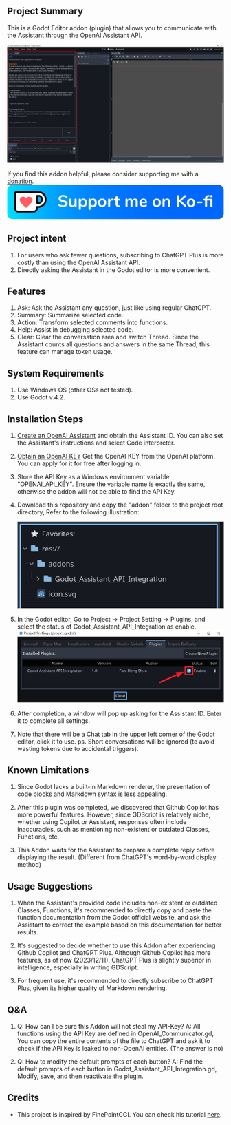 ## Project Summary
This is a Godot Editor addon (plugin) that allows you to communicate with the Assistant through the OpenAI Assistant API.

![image](addons/Godot_Assistant_API_Integration/assets/images/addon_preview.png)

If you find this addon helpful, please consider supporting me with a [donation](https://ko-fi.com/amosfan).
[![Alt text](addons/Godot_Assistant_API_Integration/assets/images/kofi_button_blue.webp)](https://ko-fi.com/amosfan)


## Project intent
1. For users who ask fewer questions, subscribing to ChatGPT Plus is more costly than using the OpenAI Assistant API.
2. Directly asking the Assistant in the Godot editor is more convenient.

## Features
1. Ask: Ask the Assistant any question, just like using regular ChatGPT.
2. Summary: Summarize selected code.
3. Action: Transform selected comments into functions.
4. Help: Assist in debugging selected code.
5. Clear: Clear the conversation area and switch Thread. Since the Assistant counts all questions and answers in the same Thread, this feature can manage token usage.

## System Requirements
1. Use Windows OS (other OSs not tested).
2. Use Godot v.4.2.

## Installation Steps
1. [Create an OpenAI Assistant](https://platform.openai.com/assistants) and obtain the Assistant ID.
   You can also set the Assistant's instructions and select Code interpreter.

2. [Obtain an OpenAI KEY](https://platform.openai.com/api-keys)
   Get the OpenAI KEY from the OpenAI platform. You can apply for it for free after logging in.

3. Store the API Key as a Windows environment variable "OPENAI_API_KEY". Ensure the variable name is exactly the same, otherwise the addon will not be able to find the API Key.

4. Download this repository and copy the "addon" folder to the project root directory,
   Refer to the following illustration:
   
   ![image](addons/Godot_Assistant_API_Integration/assets/images/addon_path.png)

5. In the Godot editor,
   Go to Project -> Project Setting -> Plugins, and select the status of Godot_Assistant_API_Integration as enable.
   ![image](addons/Godot_Assistant_API_Integration/assets/images/enable_addon.png)

6. After completion, a window will pop up asking for the Assistant ID. Enter it to complete all settings.

7. Note that there will be a Chat tab in the upper left corner of the Godot editor, click it to use.
   ps. Short conversations will be ignored (to avoid wasting tokens due to accidental triggers).

## Known Limitations
1. Since Godot lacks a built-in Markdown renderer, the presentation of code blocks and Markdown syntax is less appealing.

2. After this plugin was completed, we discovered that Github Copilot has more powerful features.
   However, since GDScript is relatively niche, whether using Copilot or Assistant, responses often include inaccuracies, such as mentioning non-existent or outdated Classes, Functions, etc.

3. This Addon waits for the Assistant to prepare a complete reply before displaying the result.
   (Different from ChatGPT's word-by-word display method)

## Usage Suggestions
1. When the Assistant's provided code includes non-existent or outdated Classes, Functions, it's recommended to directly copy and paste the function documentation from the Godot official website, and ask the Assistant to correct the example based on this documentation for better results.

2. It's suggested to decide whether to use this Addon after experiencing Github Copilot and ChatGPT Plus.
   Although Github Copilot has more features, as of now (2023/12/11), ChatGPT Plus is slightly superior in intelligence, especially in writing GDScript.

3. For frequent use, it's recommended to directly subscribe to ChatGPT Plus, given its higher quality of Markdown rendering.

## Q&A
1. Q: How can I be sure this Addon will not steal my API-Key?
   A: All functions using the API Key are defined in OpenAI_Communicator.gd,
   You can copy the entire contents of the file to ChatGPT and ask it to check if the API Key is leaked to non-OpenAI entities. 
   (The answer is no)

2. Q: How to modify the default prompts of each button?
   A: Find the default prompts of each button in Godot_Assistant_API_Integration.gd,
   Modify, save, and then reactivate the plugin.

## Credits
- This project is inspired by FinePointCGI. You can check his tutorial [here](https://www.youtube.com/watch?v=s0ETqU1YbLg).

